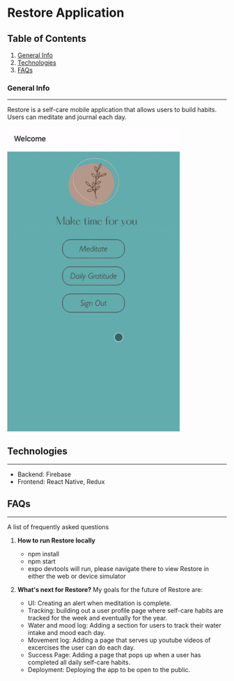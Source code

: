 # Restore Application

## Table of Contents

1.  [General Info](#general-info)
2.  [Technologies](#technologies)
3.  [FAQs](#faqs)

### General Info

---

Restore is a self-care mobile application that allows users to build habits.
Users can meditate and journal each day.

<img src="./public/png-images/Restore.gif" alt="restore gif" height="700">

## Technologies

---

- Backend: Firebase
- Frontend: React Native, Redux

## FAQs

---

A list of frequently asked questions

1.  **How to run Restore locally**

    - npm install
    - npm start
    - expo devtools will run, please navigate there to view Restore in either the web or device simulator

2.  **What's next for Restore?**
    My goals for the future of Restore are:

    - UI: Creating an alert when meditation is complete.
    - Tracking: building out a user profile page where self-care habits are tracked for the week and eventually for the year.
    - Water and mood log: Adding a section for users to track their water intake and mood each day.
    - Movement log: Adding a page that serves up youtube videos of excercises the user can do each day.
    - Success Page: Adding a page that pops up when a user has completed all daily self-care habits.
    - Deployment: Deploying the app to be open to the public.
